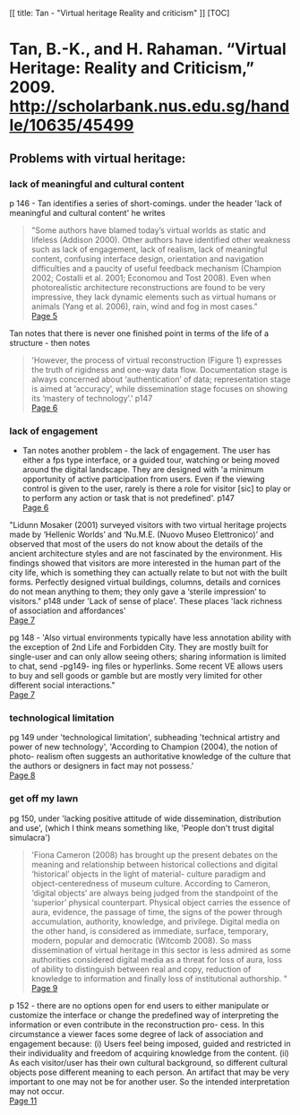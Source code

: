 [[
title: Tan - "Virtual heritage Reality and criticism"
]]
[TOC]

# Tan, B.-K., and H. Rahaman. “Virtual Heritage: Reality and Criticism,” 2009. <http://scholarbank.nus.edu.sg/handle/10635/45499>

## Problems with virtual heritage:
### lack of meaningful and cultural content
p 146 - Tan identifies a series of short-comings. under the header 'lack of meaningful and cultural content' he writes 
> "Some authors have blamed today’s virtual worlds as static and lifeless (Addison 2000). Other authors have identified other weakness such as lack of engagement, lack of realism, lack of meaningful content, confusing interface design, orientation and navigation difficulties and a paucity of useful feedback mechanism (Champion 2002; Costalli et al. 2001; Economou and Tost 2008). Even when photorealistic architecture reconstructions are found to be very impressive, they lack dynamic elements such as virtual humans or animals (Yang et al. 2006), rain, wind and fog in most cases."   
[Page 5](sk://tan_virtual_2009#5)

Tan notes that there is never one finished point in terms of the life of a structure - then notes 
>'However, the process of virtual reconstruction (Figure 1) expresses the truth of rigidness and one-way data flow. Documentation stage is always concerned about ‘authentication’ of data; representation stage is aimed at ‘accuracy’, while dissemination stage focuses on showing its ‘mastery of technology’.' p147   
[Page 6](sk://tan_virtual_2009#6)

### lack of engagement
- Tan notes another problem - the lack of engagement. The user has either a fps type interface, or a guided tour, watching or being moved around the digital landscape. They are designed with 'a minimum opportunity of active participation from users. Even if the viewing control is given to the user, rarely is there a role for visitor [sic] to play or to perform any action or task that is not predefined'. p147   
[Page 6](sk://tan_virtual_2009#6)

"Lidunn Mosaker (2001) surveyed visitors with two virtual heritage projects made by ‘Hellenic Worlds’ and ‘Nu.M.E. (Nuovo Museo Elettronico)’ and observed that most of the users do not know about the details of the ancient architecture styles and are not fascinated by the environment. His findings showed that visitors are more interested in the human part of the city life, which is something they can actually relate to but not with the built forms. Perfectly designed virtual buildings, columns, details and cornices do not mean anything to them; they only gave a ‘sterile impression’ to visitors." p148 under 'Lack of sense of place'. These places 'lack richness of association and affordances'   
[Page 7](sk://tan_virtual_2009#7)

pg 148 - 'Also virtual environments typically have less annotation ability with the exception of 2nd Life and Forbidden City. They are mostly built for single-user and can only allow seeing others; sharing information is limited to chat, send -pg149- ing files or hyperlinks. Some recent VE allows users to buy and sell goods or gamble but are mostly very limited for other different social interactions."   
[Page 7](sk://tan_virtual_2009#7)

### technological limitation
pg 149 under 'technological limitation', subheading 'technical artistry and power of new technology', 'According to Champion (2004), the notion of photo- realism often suggests an authoritative knowledge of the culture that the authors or designers in fact may not possess.'   
[Page 8](sk://tan_virtual_2009#8)

 ### get off my lawn
 pg 150, under 'lacking positive attitude of wide dissemination, distribution and use', (which I think means something like, 'People don't trust digital simulacra') 
 >'Fiona Cameron (2008) has brought up the present debates on the meaning and relationship between historical collections and digital ‘historical’ objects in the light of material- culture paradigm and object-centeredness of museum culture. According to Cameron, ‘digital objects’ are always being judged from the standpoint of the ‘superior’ physical counterpart. Physical object carries the essence of aura, evidence, the passage of time, the signs of the power through accumulation, authority, knowledge, and privilege. Digital media on the other hand, is considered as immediate, surface, temporary, modern, popular and democratic (Witcomb 2008). So mass dissemination of virtual heritage in this sector is less admired as some authorities considered digital media as a threat for loss of aura, loss of ability to distinguish between real and copy, reduction of knowledge to information and finally loss of institutional authorship. "  
[Page 9](sk://tan_virtual_2009#9)

p 152 - there are no options open for end users to either manipulate or customize the interface or change the predefined way of interpreting the information or even contribute in the reconstruction pro- cess. In this circumstance a viewer faces some degree of lack of association and engagement because: (i) Users feel being imposed, guided and restricted in their individuality and freedom of acquiring knowledge from the content. (ii) As each visitor/user has their own cultural background, so different cultural objects pose different meaning to each person. An artifact that may be very important to one may not be for another user. So the intended interpretation may not occur.   
[Page 11](sk://tan_virtual_2009#11)




